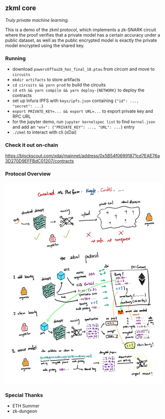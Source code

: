 ## zkml core

_Truly private machine learning._

This is a demo of the zkml protocol, which implements a zk-SNARK circuit where the proof verifies that a private model has a certain accuracy under a public dataset, as well as the public encrypted model is exactly the private model encrypted using the shared key. 

### Running

* download `powersOfTau28_hez_final_18.ptau` from circom and move to `circuits`
* `mkdir artifacts` to store artifacts
* `cd circuits && yarn prod` to build the circuits
* `cd eth && yarn compile && yarn deploy-{NETWORK}` to deploy the contracts
* set up Infura IPFS with `keys/ipfs.json` containing `{"id": ..., "secret": ...}`
* `export PRIVATE_KEY=... && export URL=...` to export private key and RPC URL
* for the jupyter demo, run `jupyter kernelspec list` to find `kernel.json` and add an `"env": {"PRIVATE_KEY": ..., "URL": ...}` entry
* `./zkml` to interact with cli (xDai)

### Check it out on-chain

https://blockscout.com/xdai/mainnet/address/0x5B54f06991871cd7EAE76a3D270D9EFFBdC01207/contracts

### Protocol Overview

![fig](protocol_overview.jpg)

### Special Thanks

* ETH Summer
* zk-dungeon

